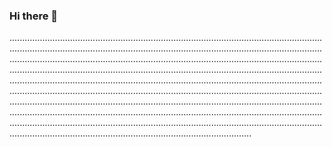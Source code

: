### Hi there 👋

............................................................................................................................................................................................................................................................................................................................................................................................................................................................................................................................................................................................................................................................................................................................................................................................................................................................................................................................................................................................................................................................................................................................................................................................................................................................